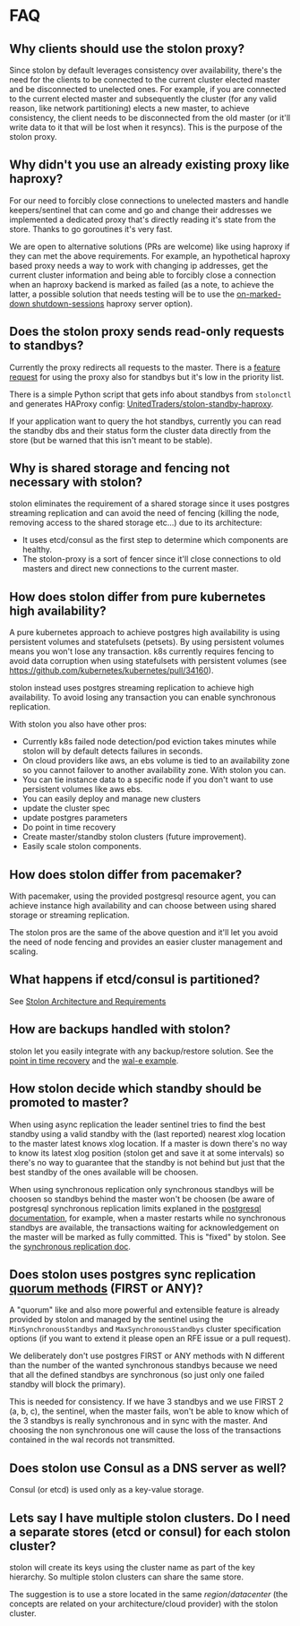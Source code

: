 # FAQ

## Why clients should use the stolon proxy?

Since stolon by default leverages consistency over availability, there's the need for the clients to be connected to the current cluster elected master and be disconnected to unelected ones. For example, if you are connected to the current elected master and subsequently the cluster (for any valid reason, like network partitioning) elects a new master, to achieve consistency, the client needs to be disconnected from the old master (or it'll write data to it that will be lost when it resyncs). This is the purpose of the stolon proxy.

## Why didn't you use an already existing proxy like haproxy?

For our need to forcibly close connections to unelected masters and handle keepers/sentinel that can come and go and change their addresses we implemented a dedicated proxy that's directly reading it's state from the store. Thanks to go goroutines it's very fast.

We are open to alternative solutions (PRs are welcome) like using haproxy if they can met the above requirements. For example, an hypothetical haproxy based proxy needs a way to work with changing ip addresses, get the current cluster information and being able to forcibly close a connection when an haproxy backend is marked as failed (as a note, to achieve the latter, a possible solution that needs testing will be to use the [on-marked-down shutdown-sessions](https://cbonte.github.io/haproxy-dconv/configuration-1.6.html#5.2-on-marked-down) haproxy server option).

## Does the stolon proxy sends read-only requests to standbys?

Currently the proxy redirects all requests to the master. There is a [feature request](https://github.com/sorintlab/stolon/issues/132) for using the proxy also for standbys but it's low in the priority list.

There is a simple Python script that gets info about standbys from `stolonctl` and generates HAProxy config: [UnitedTraders/stolon-standby-haproxy](https://github.com/UnitedTraders/stolon-standby-haproxy).

If your application want to query the hot standbys, currently you can read the standby dbs and their status form the cluster data directly from the store (but be warned that this isn't meant to be stable).

## Why is shared storage and fencing not necessary with stolon?

stolon eliminates the requirement of a shared storage since it uses postgres streaming replication and can avoid the need of fencing (killing the node, removing access to the shared storage etc...) due to its architecture:
* It uses etcd/consul as the first step to determine which components are healthy.
* The stolon-proxy is a sort of fencer since it'll close connections to old masters and direct new connections to the current master.

## How does stolon differ from pure kubernetes high availability?

A pure kubernetes approach to achieve postgres high availability is using persistent volumes and statefulsets (petsets). By using persistent volumes means you won't lose any transaction. k8s currently requires fencing to avoid data corruption when using statefulsets with persistent volumes (see https://github.com/kubernetes/kubernetes/pull/34160).

stolon instead uses postgres streaming replication to achieve high availability. To avoid losing any transaction you can enable synchronous replication.

With stolon you also have other pros:

* Currently k8s failed node detection/pod eviction takes minutes while stolon will by default detects failures in seconds.
* On cloud providers like aws, an ebs volume is tied to an availability zone so you cannot failover to another availability zone. With stolon you can.
* You can tie instance data to a specific node if you don't want to use persistent volumes like aws ebs.
* You can easily deploy and manage new clusters
 * update the cluster spec
  * update postgres parameters
* Do point in time recovery
* Create master/standby stolon clusters (future improvement).
* Easily scale stolon components.

## How does stolon differ from pacemaker?

With pacemaker, using the provided postgresql resource agent, you can achieve instance high availability and can choose between using shared storage or streaming replication.

The stolon pros are the same of the above question and it'll let you avoid the need of node fencing and provides an easier cluster management and scaling.

## What happens if etcd/consul is partitioned?

See [Stolon Architecture and Requirements](architecture.md)

## How are backups handled with stolon?

stolon let you easily integrate with any backup/restore solution. See the [point in time recovery](pitr.md) and the [wal-e example](pitr_wal-e.md).

## How stolon decide which standby should be promoted to master?

When using async replication the leader sentinel tries to find the best standby using a valid standby with the (last reported) nearest xlog location to the master latest knows xlog location. If a master is down there's no way to know its latest xlog position (stolon get and save it at some intervals) so there's no way to guarantee that the standby is not behind but just that the best standby of the ones available will be choosen.

When using synchronous replication only synchronous standbys will be choosen so standbys behind the master won't be choosen (be aware of postgresql synchronous replication limits explaned in the [postgresql documentation](https://www.postgresql.org/docs/9.6/static/warm-standby.html#SYNCHRONOUS-REPLICATION), for example, when a master restarts while no synchronous standbys are available, the transactions waiting for acknowledgement on the master will be marked as fully committed. This is "fixed" by stolon. See the [synchronous replication doc](syncrepl.md).

## Does stolon uses postgres sync replication [quorum methods](https://www.postgresql.org/docs/10/static/runtime-config-replication.html#RUNTIME-CONFIG-REPLICATION-MASTER) (FIRST or ANY)?

A "quorum" like and also more powerful and extensible feature is already provided by stolon and managed by the sentinel using the `MinSynchronousStandbys` and `MaxSynchronousStandbys` cluster specification options (if you want to extend it please open an RFE issue or a pull request).

We deliberately don't use postgres FIRST or ANY methods with N different than the number of the wanted synchronous standbys because we need that all the defined standbys are synchronous (so just only one failed standby will block the primary).

This is needed for consistency. If we have 3 standbys and we use FIRST 2 (a, b, c), the sentinel, when the master fails, won't be able to know which of the 3 standbys is really synchronous and in sync with the master. And choosing the non synchronous one will cause the loss of the transactions contained in the wal records not transmitted.

## Does stolon use Consul as a DNS server as well?

Consul (or etcd) is used only as a key-value storage.

## Lets say I have multiple stolon clusters. Do I need a separate stores (etcd or consul) for each stolon cluster?

stolon will create its keys using the cluster name as part of the key hierarchy. So multiple stolon clusters can share the same store.

The suggestion is to use a store located in the same *region*/*datacenter* (the concepts are related on your architecture/cloud provider) with the stolon cluster.
